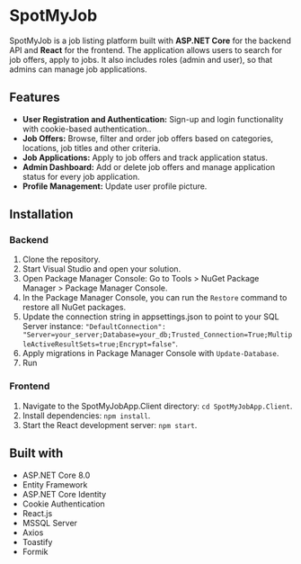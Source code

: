 # SpotMyJob
SpotMyJob is a job listing platform built with **ASP.NET Core** for the backend API and **React** for the frontend. The application allows users to search for job offers, apply to jobs. It also includes roles (admin and user), so that admins can manage job applications.
## Features
- **User Registration and Authentication:** Sign-up and login functionality with cookie-based authentication..
- **Job Offers:** Browse, filter and order job offers based on categories, locations, job titles and other criteria.
- **Job Applications:** Apply to job offers and track application status.
- **Admin Dashboard:** Add or delete job offers and manage application status for every job application.
- **Profile Management:** Update user profile picture.
## Installation
### Backend
1. Clone the repository.
2. Start Visual Studio and open your solution.
3. Open Package Manager Console: Go to Tools > NuGet Package Manager > Package Manager Console.
4. In the Package Manager Console, you can run the `Restore` command to restore all NuGet packages.
5. Update the connection string in appsettings.json to point to your SQL Server instance: `"DefaultConnection": "Server=your_server;Database=your_db;Trusted_Connection=True;MultipleActiveResultSets=true;Encrypt=false"`.
6. Apply migrations in Package Manager Console with `Update-Database`.
7. Run

### Frontend
1. Navigate to the SpotMyJobApp.Client directory: `cd SpotMyJobApp.Client`.
2. Install dependencies: `npm install`.
3. Start the React development server: `npm start`.

## Built with
- ASP.NET Core 8.0 
- Entity Framework
- ASP.NET Core Identity
- Cookie Authentication
- React.js
- MSSQL Server
- Axios
- Toastify
- Formik
